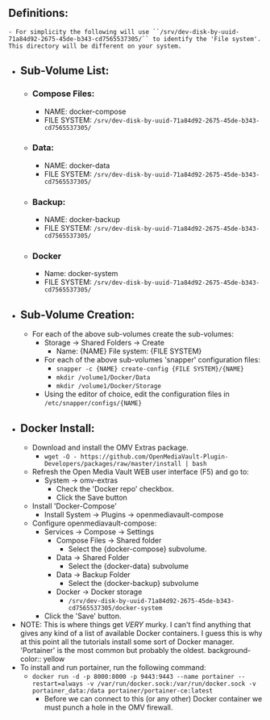 ## Definitions:
	- For simplicity the following will use ``/srv/dev-disk-by-uuid-71a84d92-2675-45de-b343-cd7565537305/`` to identify the 'File system'.  This directory will be different on your system.
- ## Sub-Volume List:
	- ### Compose Files:
		- NAME:            docker-compose
		- FILE SYSTEM:  ``/srv/dev-disk-by-uuid-71a84d92-2675-45de-b343-cd7565537305/``
	- ### Data:
		- NAME:            docker-data
		- FILE SYSTEM:  ``/srv/dev-disk-by-uuid-71a84d92-2675-45de-b343-cd7565537305/``
	- ### Backup:
		- NAME:            docker-backup
		- FILE SYSTEM:  ``/srv/dev-disk-by-uuid-71a84d92-2675-45de-b343-cd7565537305/``
	- ### Docker
		- Name:            docker-system
		- FILE SYSTEM:  ``/srv/dev-disk-by-uuid-71a84d92-2675-45de-b343-cd7565537305/``
- ## Sub-Volume Creation:
	- For each of the above sub-volumes create the sub-volumes:
		- Storage -> Shared Folders -> Create
			- Name:           {NAME}
			  File system:  {FILE SYSTEM}
		- For each of the above sub-volumes 'snapper' configuration files:
			- ``snapper -c {NAME} create-config {FILE SYSTEM}/{NAME}``
			- ``mkdir /volume1/Docker/Data``
			- ``mkdir /volume1/Docker/Storage``
		- Using the editor of choice, edit the configuration files in ``/etc/snapper/configs/{NAME}``
- ## Docker Install:
	- Download and install the OMV Extras package.
		- ``wget -O - https://github.com/OpenMediaVault-Plugin-Developers/packages/raw/master/install | bash``
	- Refresh the Open Media Vault WEB user interface (F5) and go to:
		- System -> omv-extras
			- Check the 'Docker repo' checkbox.
			- Click the Save button
	- Install 'Docker-Compose'
		- Install System -> Plugins -> openmediavault-compose
	- Configure openmediavault-compose:
		- Services -> Compose -> Settings
			- Compose Files -> Shared folder
				- Select the {docker-compose} subvolume.
			- Data -> Shared Folder
				- Select the {docker-data} subvolume
			- Data -> Backup Folder
				- Select the {docker-backup} subvolume
			- Docker -> Docker storage
				- ``/srv/dev-disk-by-uuid-71a84d92-2675-45de-b343-cd7565537305/docker-system``
		- Click the 'Save' button.
- NOTE: This is where things get *VERY* murky.  I can't find anything that gives any kind of a list of available Docker containers.  I guess this is why at this point all the tutorials install some sort of Docker manager.  'Portainer' is the most common but probably the oldest.
  background-color:: yellow
- To install and run portainer, run the following command:
	- ``docker run -d -p 8000:8000 -p 9443:9443 --name portainer --restart=always -v /var/run/docker.sock:/var/run/docker.sock -v portainer_data:/data portainer/portainer-ce:latest``
		- Before we can connect to this (or any other) Docker container we must punch a hole in the OMV firewall.